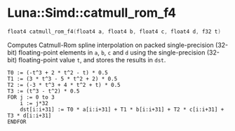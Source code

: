 # Luna::Simd::catmull_rom_f4

```c++
float4 catmull_rom_f4(float4 a, float4 b, float4 c, float4 d, f32 t)
```

Computes Catmull-Rom spline interpolation on packed single-precision (32-bit) floating-point elements in `a`, `b`, `c` and `d` using the single-precision (32-bit) floating-point value `t`, and stores the results in `dst`. 


```
T0 := (-t^3 + 2 * t^2 - t) * 0.5
T1 := (3 * t^3 - 5 * t^2 + 2) * 0.5
T2 := (-3 * t^3 + 4 * t^2 + t) * 0.5
T3 := (t^3 - t^2) * 0.5
FOR j := 0 to 3
    i := j*32
    dst[i:i+31] := T0 * a[i:i+31] + T1 * b[i:i+31] + T2 * c[i:i+31] + T3 * d[i:i+31]
ENDFOR
```


